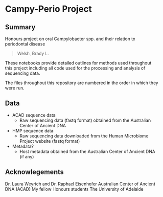 Campy-Perio Project
===================

## Summary
Honours project on oral Campylobacter spp. and their relation to periodontal disease

> Welsh, Brady L.

These notebooks provide detailed outlines for methods used throughout this project 
including all code used for the processing and analysis of sequencing data.

The files throughout this repository are numbered in the order in which they were
run.


## Data
* ACAD sequence data
  * Raw sequencing data (fastq format) obtained from the Australian Center of
    Ancient DNA
* HMP sequence data
  * Raw sequencing data downloaded from the Human Microbiome Project website
    (fastq format)
* Metadata?
  * Host metadata obtained from the Australian Center of Ancient DNA (if any)

## Acknowlegements
Dr. Laura Weyrich and Dr. Raphael Eisenhofer
Australian Center of Ancient DNA (ACAD)
My fellow Honours students
The University of Adelaide
